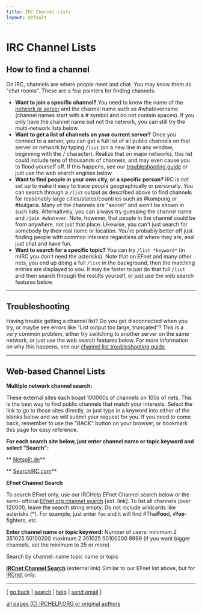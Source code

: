 ```yaml
---
title: IRC Channel Lists
layout: default
---
```


# IRC Channel Lists

## How to find a channel

On IRC, channels are where people meet and chat. You may know them as "chat
rooms". These are a few pointers for finding channels:

  * **Want to join a specific channel?** You need to know the name of the [network or server](../networks/) and the channel name such as #whatevername (channel names start with a # symbol and do not contain spaces). If you only have the channel name but not the network, you can still try the multi-network lists below.
  * **Want to get a list of channels on your current server?** Once you connect to a server, you can get a full list of all public channels on that server or network by typing `/list` (on a new line in any window, beginning with the `/` character). Realize that on major networks, this list could include tens of thousands of channels, and may even cause you to flood yourself off. If this happens, see our [troubleshooting guide](trouble.html) or just use the web search engines below.
  * **Want to find people in your own city, or a specific person?** IRC is _not_ set up to make it easy to trace people geographically or personally. You can search through a `/list` output as described above to find channels for reasonably large cities/states/countries such as #kampung or #bulgaria. Many of the channels are "secret" and won't be shown in such lists. Alternatively, you can always try guessing the channel name and `/join #whatever`. Note, however, that people in the channel could be from anywhere, not just that place. Likewise, you can't just search for somebody by their real name or location. You're probably better off just finding people with common interests regardless of where they are, and just chat and have fun.
  * **Want to search for a specific topic?** You can try `/list *keyword*` (in mIRC you don't need the asterisks). Note that on EFnet and many other nets, you end up doing a full `/list` in the background, then the matching entries are displayed to you. It may be faster to just do that full `/list` and then search through the results yourself, or just use the web search features below.

* * *

## Troubleshooting

Having trouble getting a channel list? Do you get disconnected when you try,
or maybe see errors like "List output too large, truncated"? This is a very
common problem, either try switching to another server on the same network, or
just use the web search features below. For more information on why this
happens, see our [channel list troubleshooting guide](trouble.html).

* * *

## Web-based Channel Lists

**Multiple network channel search:**

These external sites each boast 100000s of channels on 100s of nets. This is
the best way to find public channels that match your interests. Select the
link to go to those sites directly, or just type in a keyword into either of
the blanks below and we will submit your request for you. If you need to come
back, remember to use the "BACK" button on your browser, or bookmark this page
for easy reference.

**For each search site below, just enter channel name or topic keyword and select "Search":**

** [Netsplit.de](http://irc.netsplit.de/channels/)**

** [SearchIRC.com](http://www.searchirc.com/)**

**EFnet Channel Search**

To search EFnet only, use our IRCHelp EFnet Channel search below or the semi-
official [EFnet.org channel search](http://www.efnet.org/?module=channels)
[ext. link]. To list all channels (over 12000!), leave the search string
empty. Do not include wildcards like asterisks (*). For example, just enter
`foo` and it will find #Thai**Foo**d, #**foo**-fighters, etc.

**Enter channel name or topic keyword:**
Number of users: minimum  2 351025 50100200  maximum  2 351025 50100200 9999
(if you want bigger channels, set the minimum to 25 or more)

Search by channel: name topic name or topic

**[IRCnet Channel Search](http://www.ludd.luth.se/irc/list.html)** (external link)     Similar to our EFnet list above, but for [IRCnet](http://www.ircnet.com/) only.

* * *



[ [go back](/irchelp/) | [search](/irchelp/search_engine.cgi) |
[help](/irchelp/help.html) | [send email](/irchelp/mail.cgi) ]

[all pages (C) IRCHELP.ORG or original authors](/irchelp/credit.html)
